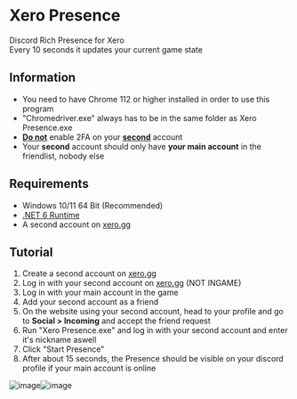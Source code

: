 # Xero Presence
Discord Rich Presence for Xero  
Every 10 seconds it updates your current game state

## Information
- You need to have Chrome 112 or higher installed in order to use this program
- "Chromedriver.exe" always has to be in the same folder as Xero Presence.exe
- <ins>**Do not**</ins> enable 2FA on your <ins>**second**</ins> account
- Your **second** account should only have **your main account** in the friendlist, nobody else

## Requirements
- Windows 10/11 64 Bit (Recommended)
- [.NET 6 Runtime](https://dotnet.microsoft.com/en-us/download/dotnet/6.0)
- A second account on [xero.gg](https://xero.gg)

## Tutorial
1. Create a second account on [xero.gg](https://xero.gg)
2. Log in with your second account on [xero.gg](https://xero.gg) (NOT INGAME)
3. Log in with your main account in the game
4. Add your second account as a friend
5. On the website using your second account, head to your profile and go to **Social > Incoming** and accept the friend request
6. Run "Xero Presence.exe" and log in with your second account and enter it's nickname aswell
7. Click "Start Presence"
8. After about 15 seconds, the Presence should be visible on your discord profile if your main account is online

![image](https://i.imgur.com/23G9g4n.png)![image](https://i.imgur.com/FBcolbT.png)
